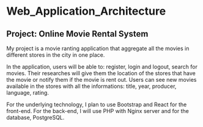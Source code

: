 # Web_Application_Architecture

<h2> Project: Online Movie Rental System </h2>

My project is a movie ranting application that aggregate all the movies in different stores in the city in one place.

In the application, users will be able to: register, login and logout, search for movies. Their researches will give them the location of the stores that have the movie or notify them if the movie is rent out. Users can see new movies available in the stores with all the informations: title, year, producer, language, rating.

For the underlying technology, I plan to use Bootstrap and React for the front-end. For the back-end, I will use PHP with Nginx server and for the database, PostgreSQL.
